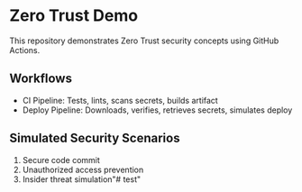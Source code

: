 # Zero Trust Demo

This repository demonstrates Zero Trust security concepts using GitHub Actions.

## Workflows
- CI Pipeline: Tests, lints, scans secrets, builds artifact
- Deploy Pipeline: Downloads, verifies, retrieves secrets, simulates deploy

## Simulated Security Scenarios
1. Secure code commit
2. Unauthorized access prevention
3. Insider threat simulation"# test" 
